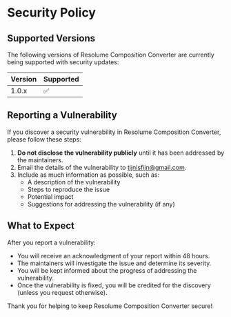 # Security Policy

## Supported Versions

The following versions of Resolume Composition Converter are currently being supported with security updates:

| Version | Supported          |
| ------- | ------------------ |
| 1.0.x   | :white_check_mark: |

## Reporting a Vulnerability

If you discover a security vulnerability in Resolume Composition Converter, please follow these steps:

1. **Do not disclose the vulnerability publicly** until it has been addressed by the maintainers.
2. Email the details of the vulnerability to [tijnisfijn@gmail.com](mailto:tijnisfijn@gmail.com).
3. Include as much information as possible, such as:
   - A description of the vulnerability
   - Steps to reproduce the issue
   - Potential impact
   - Suggestions for addressing the vulnerability (if any)

## What to Expect

After you report a vulnerability:

- You will receive an acknowledgment of your report within 48 hours.
- The maintainers will investigate the issue and determine its severity.
- You will be kept informed about the progress of addressing the vulnerability.
- Once the vulnerability is fixed, you will be credited for the discovery (unless you request otherwise).

Thank you for helping to keep Resolume Composition Converter secure!